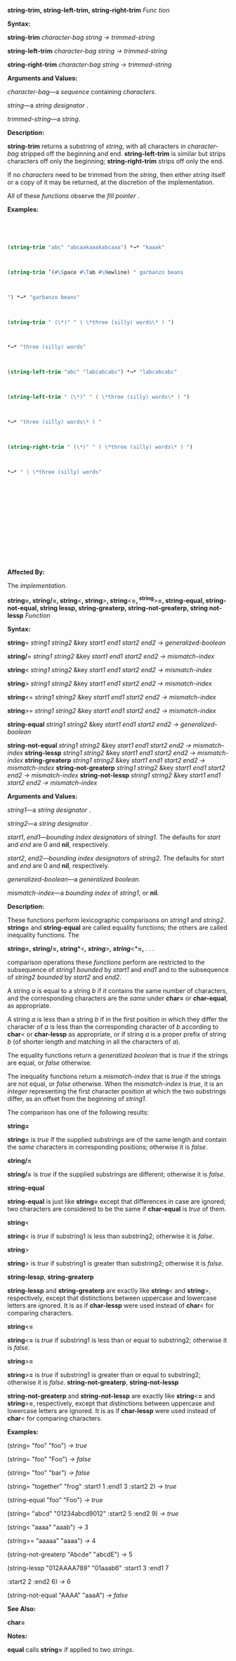 **string-trim, string-left-trim, string-right-trim** *Func tion* 



**Syntax:** 



**string-trim** *character-bag string → trimmed-string* 



**string-left-trim** *character-bag string → trimmed-string* 



**string-right-trim** *character-bag string → trimmed-string* 



**Arguments and Values:** 



*character-bag*—a *sequence* containing *characters*. 



*string*—a *string designator* . 



*trimmed-string*—a *string*. 



**Description:** 



**string-trim** returns a substring of *string*, with all characters in *character-bag* stripped off the beginning and end. **string-left-trim** is similar but strips characters off only the beginning; **string-right-trim** strips off only the end. 



If no *characters* need to be trimmed from the *string*, then either *string* itself or a copy of it may be returned, at the discretion of the implementation. 



All of these *functions* observe the *fill pointer* . 



**Examples:**
```lisp
 



(string-trim "abc" "abcaakaaakabcaaa") *→* "kaaak" 



(string-trim ’(#\Space #\Tab #\Newline) " garbanzo beans 



") *→* "garbanzo beans" 



(string-trim " (\*)" " ( \*three (silly) words\* ) ") 



*→* "three (silly) words" 



(string-left-trim "abc" "labcabcabc") *→* "labcabcabc" 



(string-left-trim " (\*)" " ( \*three (silly) words\* ) ") 



*→* "three (silly) words\* ) " 



(string-right-trim " (\*)" " ( \*three (silly) words\* ) ") 



*→* " ( \*three (silly) words" 







 



 




```
**Affected By:** 



The *implementation*. 



<b>string=, string/=, string</b><i><</i><b>, string</b><i>></i><b>, string</b><i><</i><b>=, <sup>string</sup></b>></i><b>=, string-equal, string-not-equal, string lessp, string-greaterp, string-not-greaterp, string not-lessp</b> <i>Function</i> 



**Syntax:** 



**string**= *string1 string2* &key *start1 end1 start2 end2 → generalized-boolean* 



**string/**= *string1 string2* &key *start1 end1 start2 end2 → mismatch-index* 



**string**< *string1 string2* &key *start1 end1 start2 end2 → mismatch-index* 



**string**> *string1 string2* &key *start1 end1 start2 end2 → mismatch-index* 



**string**<= *string1 string2* &key *start1 end1 start2 end2 → mismatch-index* 



**string**>= *string1 string2* &key *start1 end1 start2 end2 → mismatch-index* 



**string-equal** *string1 string2* &key *start1 end1 start2 end2 → generalized-boolean* 



**string-not-equal** *string1 string2* &key *start1 end1 start2 end2 → mismatch-index* **string-lessp** *string1 string2* &key *start1 end1 start2 end2 → mismatch-index* **string-greaterp** *string1 string2* &key *start1 end1 start2 end2 → mismatch-index* **string-not-greaterp** *string1 string2* &key *start1 end1 start2 end2 → mismatch-index* **string-not-lessp** *string1 string2* &key *start1 end1 start2 end2 → mismatch-index* 



**Arguments and Values:** 



*string1*—a *string designator* . 



*string2*—a *string designator* . 



*start1*, *end1*—*bounding index designators* of *string1*. The defaults for *start* and *end* are 0 and **nil**, respectively. 



*start2*, *end2*—*bounding index designators* of *string2*. The defaults for *start* and *end* are 0 and **nil**, respectively. 



*generalized-boolean*—a *generalized boolean*. 



*mismatch-index*—a *bounding index* of *string1*, or **nil**. 



**Description:** 



These functions perform lexicographic comparisons on *string1* and *string2*. **string=** and **string-equal** are called equality functions; the others are called inequality functions. The 







 



 



**string=, string/=, string***<***, string***>***, string***<***=,** *. . .* 



comparison operations these *functions* perform are restricted to the subsequence of *string1 bounded* by *start1* and *end1* and to the subsequence of *string2 bounded* by *start2* and *end2*. 



A string *a* is equal to a string *b* if it contains the same number of characters, and the corresponding characters are the *same* under **char=** or **char-equal**, as appropriate. 



A string *a* is less than a string *b* if in the first position in which they differ the character of *a* is less than the corresponding character of *b* according to **char**< or **char-lessp** as appropriate, or if string *a* is a proper prefix of string *b* (of shorter length and matching in all the characters of *a*). 



The equality functions return a *generalized boolean* that is *true* if the strings are equal, or *false* otherwise. 



The inequality functions return a *mismatch-index* that is *true* if the strings are not equal, or *false* otherwise. When the *mismatch-index* is *true*, it is an *integer* representing the first character position at which the two substrings differ, as an offset from the beginning of *string1*. 



The comparison has one of the following results: 



**string=** 



**string=** is *true* if the supplied substrings are of the same length and contain the *same* characters in corresponding positions; otherwise it is *false*. 



**string/=** 



**string/=** is *true* if the supplied substrings are different; otherwise it is *false*. 



**string-equal** 



**string-equal** is just like **string=** except that differences in case are ignored; two characters are considered to be the same if **char-equal** is *true* of them. 



**string**< 



**string**< is *true* if substring1 is less than substring2; otherwise it is *false*. 



**string**> 



**string**> is *true* if substring1 is greater than substring2; otherwise it is *false*. 



**string-lessp**, **string-greaterp** 



**string-lessp** and **string-greaterp** are exactly like **string**< and **string**>, respectively, except that distinctions between uppercase and lowercase letters are ignored. It is as if **char-lessp** were used instead of **char**< for comparing characters. 



**string**<**=** 



**string**<**=** is *true* if substring1 is less than or equal to substring2; otherwise it is *false*. 



 



 



**string**>**=** 



**string**>**=** is *true* if substring1 is greater than or equal to substring2; otherwise it is *false*. **string-not-greaterp**, **string-not-lessp** 



**string-not-greaterp** and **string-not-lessp** are exactly like **string**<**=** and **string**>**=**, respectively, except that distinctions between uppercase and lowercase letters are ignored. It is as if **char-lessp** were used instead of **char**< for comparing characters. 



**Examples:** 



(string= "foo" "foo") *→ true* 



(string= "foo" "Foo") *→ false* 



(string= "foo" "bar") *→ false* 



(string= "together" "frog" :start1 1 :end1 3 :start2 2) *→ true* 



(string-equal "foo" "Foo") *→ true* 



(string= "abcd" "01234abcd9012" :start2 5 :end2 9) *→ true* 



(string< "aaaa" "aaab") *→* 3 



(string>= "aaaaa" "aaaa") *→* 4 



(string-not-greaterp "Abcde" "abcdE") *→* 5 



(string-lessp "012AAAA789" "01aaab6" :start1 3 :end1 7 



:start2 2 :end2 6) *→* 6 



(string-not-equal "AAAA" "aaaA") *→ false* 



**See Also:** 



**char=** 



**Notes:** 



**equal** calls **string=** if applied to two *strings*. 




